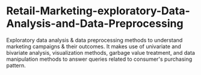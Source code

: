 # Retail-Marketing-exploratory-Data-Analysis-and-Data-Preprocessing
Exploratory data analysis &amp; data preprocessing methods to understand marketing campaigns &amp; their outcomes. It makes use of univariate and bivariate analysis, visualization methods, garbage value treatment, and data manipulation methods to answer queries related to consumer's purchasing pattern.
